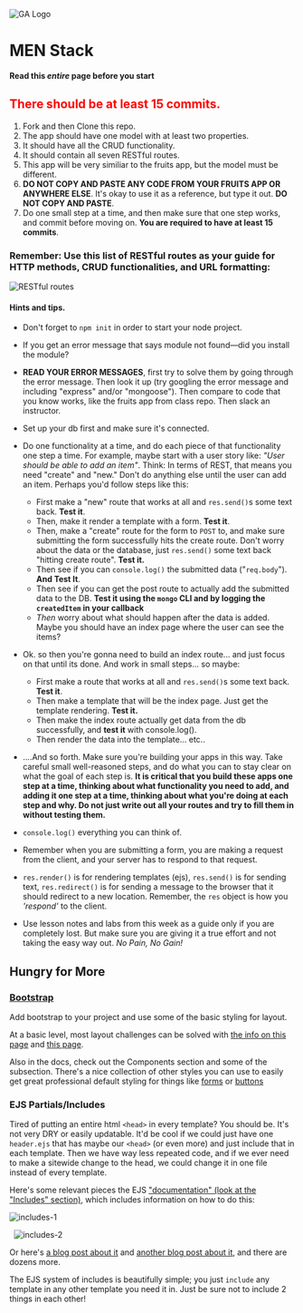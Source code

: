 ![GA Logo](https://ga-dash.s3.amazonaws.com/production/assets/logo-9f88ae6c9c3871690e33280fcf557f33.png)

# MEN Stack

**Read this *entire* page before you start**

## <font color="red">There should be at least 15 commits.</font>
1. Fork and then Clone this repo.
2. The app should have one model with at least two properties.
3. It should have all the CRUD functionality.
4. It should contain all seven RESTful routes.
5. This app will be very similiar to the fruits app, but the model must be different.
6. **DO NOT COPY AND PASTE ANY CODE FROM YOUR FRUITS APP OR ANYWHERE ELSE**. It's okay to use it as a reference, but type it out.  **DO NOT COPY AND PASTE**. 
7. Do one small step at a time, and then make sure that one step works, and commit before moving on. **You are required to have at least 15 commits**.

### Remember: Use this list of **RESTful routes** as your guide for HTTP methods, CRUD functionalities, and URL formatting:

![RESTful routes](https://i.imgur.com/ReOfT0u.png)

#### Hints and tips.

* Don't forget to `npm init` in order to start your node project.

* If you get an error message that says module not found—did you install the module?

* **READ YOUR ERROR MESSAGES**, first try to solve them by going through the error message. 
Then look it up (try googling the error message and including "express" and/or "mongoose"). Then compare to code that you know works, like the fruits app from class repo. Then slack an instructor.

* Set up your db first and make sure it's connected.

* Do one functionality at a time, and do each piece of that functionality one step a time.  For example, maybe start with a user story like: _"User should be able to add an item"_.  Think: In terms of REST, that means you need "create" and "new." Don't do anything else until the user can add an item.  Perhaps you'd follow steps like this:
    * First make a "new" route that works at all and `res.send()`s some text back. **Test it**.
    * Then, make it render a template with a form. **Test it**.
    * Then, make a "create" route for the form to `POST` to, and make sure submitting the form successfully hits the create route. Don't worry about the data or the database, just `res.send()` some text back "hitting create route".  **Test it.**
    * Then see if you can `console.log()` the submitted data ("`req.body`"). **And Test It**.
    * Then see if you can get the post route to actually add the submitted data to the DB. **Test it using the `mongo` CLI and by logging the `createdItem` in your callback** 
    * _Then_ worry about what should happen after the data is added.  Maybe you should have an index page where the user can see the items?

* Ok. so then you're gonna need to build an index route... and just focus on that until its done.  And work in small steps... so maybe:
    * First make a route that works at all and `res.send()`s some text back. **Test it**.
    * Then make a template that will be the index page.  Just get the template rendering.  **Test it.**
    * Then make the index route actually get data from the db successfully, and **test it** with console.log().
    * Then render the data into the template... etc..
   
* ....And so forth. Make sure you're building your apps in this way.  Take careful small well-reasoned steps, and do what you can to stay clear on what the goal of each step is.  **It is critical that you build these apps one step at a time, thinking about what functionality you need to add, and adding it one step at a time, thinking about what you're doing at each step and why. Do not just write out all your routes and try to fill them in without testing them.**

* `console.log()` everything you can think of.

* Remember when you are submitting a form, you are making a request from the client, and your server
has to respond to that request. 

* `res.render()` is for rendering templates (ejs), `res.send()` is for sending text, `res.redirect()` is for sending a message to the browser that it should redirect to a new location.  Remember, the `res` object is how you _'respond'_ to the client. 

* Use lesson notes and labs from this week as a guide only if you are completely lost.  But make sure you are giving it 
a true effort and not taking the easy way out.  _No Pain, No Gain!_


## Hungry for More

### [Bootstrap](https://getbootstrap.com/)

Add bootstrap to your project and use some of the basic styling for layout.  

At a basic level, most layout challenges can be solved with [the info on this page](https://getbootstrap.com/docs/4.3/layout/overview/) and [this page](https://getbootstrap.com/docs/4.3/layout/grid/).

Also in the docs, check out the Components section and some of the subsection.  There's a nice collection of other styles you can use to easily get great professional default styling for things like [forms](https://getbootstrap.com/docs/4.3/components/forms/) or [buttons](https://getbootstrap.com/docs/4.3/components/buttons/)

### EJS Partials/Includes

Tired of putting an entire html `<head>` in every template?  You should be.  It's not very DRY or easily updatable.  It'd be cool if we could just have one `header.ejs` that has maybe our `<head>` (or even more) and just include that in each template.  Then we have way less repeated code, and if we ever need to make a sitewide change to the head, we could change it in one file instead of every template.  

Here's some relevant pieces the EJS ["documentation" (look at the "Includes" section),](https://ejs.co/#docs) which includes information on how to do this:

![includes-1](https://i.imgur.com/BqRTqtD.png)

&nbsp;&nbsp;![includes-2](https://i.imgur.com/C40Py9D.png)


Or here's [a blog post about it](https://medium.com/@henslejoseph/ejs-partials-f6f102cb7433) and [another blog post about it](https://scotch.io/tutorials/use-ejs-to-template-your-node-application), and there are dozens more.

The EJS system of includes is beautifully simple; you just `include` any template in any other template you need it in.  Just be sure not to include 2 things in each other!
